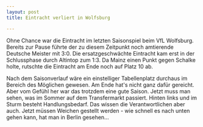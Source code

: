 ```yaml
---
layout: post
title: Eintracht verliert in Wolfsburg

---
```


Ohne Chance war die Eintracht im letzten Saisonspiel beim VfL Wolfsburg. Bereits zur Pause führte der zu diesem Zeitpunkt noch amtierende Deutsche Meister mit 3:0. Die ersatzgeschwächte Eintracht kam erst in der Schlussphase durch Altintop zum 1:3. Da Mainz einen Punkt gegen Schalke holte, rutschte die Eintracht am Ende noch auf Platz 10 ab.

Nach dem Saisonverlauf wäre ein einstelliger Tabellenplatz durchaus im Bereich des Möglichen gewesen. Am Ende hat's nicht ganz dafür gereicht. Aber vom Gefühl her war das trotzdem eine gute Saison. Jetzt muss man sehen, was im Sommer auf dem Transfermarkt passiert. Hinten links und im Sturm besteht Handlungsbedarf. Das wissen die Verantwortlichen aber auch. Jetzt müssen Weichen gestellt werden - wie schnell es nach unten gehen kann, hat man in Berlin gesehen...
